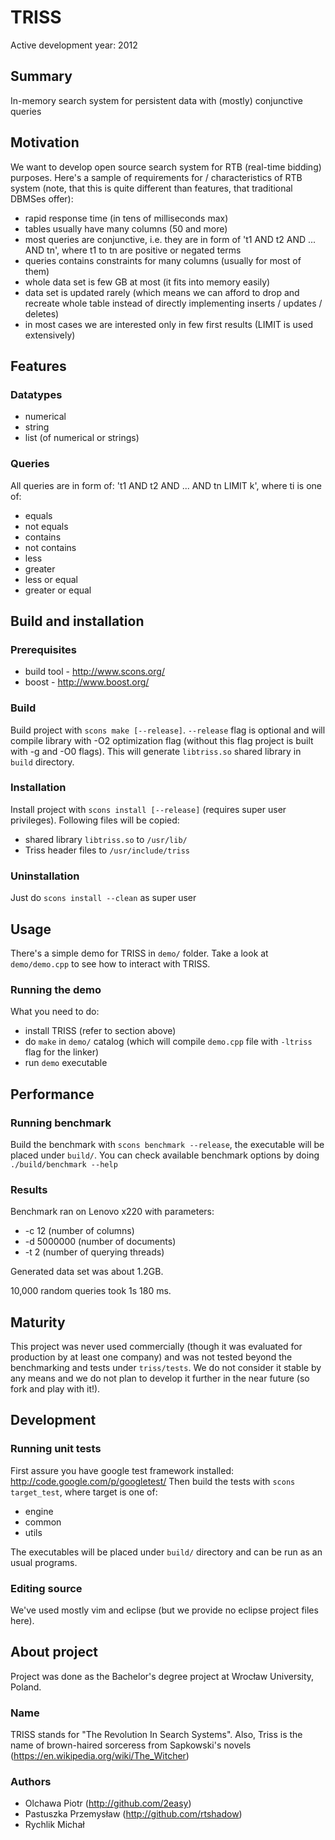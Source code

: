 # TRISS
Active development year: 2012

## Summary
In-memory search system for persistent data with (mostly) conjunctive queries

## Motivation
We want to develop open source search system for RTB (real-time bidding) purposes.
Here's a sample of requirements for / characteristics of RTB system (note, that this is quite different than features, that traditional DBMSes offer):
* rapid response time (in tens of milliseconds max)
* tables usually have many columns (50 and more)
* most queries are conjunctive, i.e. they are in form of 't1 AND t2 AND ... AND tn', where t1 to tn are positive or negated terms
* queries contains constraints for many columns (usually for most of them)
* whole data set is few GB at most (it fits into memory easily)
* data set is updated rarely (which means we can afford to drop and recreate whole table instead of directly implementing inserts / updates / deletes)
* in most cases we are interested only in few first results (LIMIT is used extensively)

## Features

### Datatypes
* numerical
* string
* list (of numerical or strings)

### Queries
All queries are in form of: 't1 AND t2 AND ... AND tn LIMIT k', where ti is one of:
* equals
* not equals
* contains
* not contains 
* less
* greater
* less or equal
* greater or equal

## Build and installation

### Prerequisites
* build tool - http://www.scons.org/
* boost - http://www.boost.org/

### Build
Build project with ```scons make [--release]```. ```--release``` flag is optional and will compile library with -O2 optimization flag (without this flag project is built with -g and -O0 flags).
This will generate ```libtriss.so``` shared library in ```build``` directory.

### Installation
Install project with ```scons install [--release]``` (requires super user privileges). Following files will be copied:
* shared library ```libtriss.so``` to ```/usr/lib/```
* Triss header files to ```/usr/include/triss```

### Uninstallation
Just do ```scons install --clean``` as super user

## Usage
There's a simple demo for TRISS in ```demo/``` folder. Take a look at ```demo/demo.cpp``` to see how to interact with TRISS.

### Running the demo
What you need to do:
* install TRISS (refer to section above)
* do ```make``` in ```demo/``` catalog (which will compile ```demo.cpp``` file with ```-ltriss``` flag for the linker)
* run ```demo``` executable

## Performance

### Running benchmark
Build the benchmark with ```scons benchmark --release```, the executable will be placed under ```build/```. You can check available benchmark options by doing ```./build/benchmark --help```

### Results
Benchmark ran on Lenovo x220 with parameters:
* -c 12 (number of columns)
* -d 5000000 (number of documents)
* -t 2 (number of querying threads)

Generated data set was about 1.2GB.

10,000 random queries took 1s 180 ms.

## Maturity
This project was never used commercially (though it was evaluated for production by at least one company) and was not tested beyond the benchmarking and tests under ```triss/tests```. We do not consider it stable by any means and we do not plan to develop it further in the near future (so fork and play with it!).

## Development

### Running unit tests
First assure you have google test framework installed: http://code.google.com/p/googletest/
Then build the tests with ```scons target_test```, where target is one of:
* engine
* common
* utils

The executables will be placed under ```build/``` directory and can be run as an usual programs.

### Editing source
We've used mostly vim and eclipse (but we provide no eclipse project files here).

## About project
Project was done as the Bachelor's degree project at Wrocław University, Poland.

### Name
TRISS stands for "The Revolution In Search Systems". Also, Triss is the name of brown-haired sorceress from Sapkowski's novels (https://en.wikipedia.org/wiki/The_Witcher)

### Authors
* Olchawa Piotr (http://github.com/2easy)
* Pastuszka Przemysław (http://github.com/rtshadow)
* Rychlik Michał 
